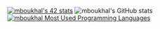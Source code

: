[![mboukhal's 42 stats](https://badge.mediaplus.ma/black/mboukhal)](https://github.com/oakoudad/badge42)
![mboukhal's GitHub stats](https://github-readme-stats.vercel.app/api?username=mboukhal&show_icons=true&theme=cobalt)
[![mboukhal Most Used Programming Languages](https://github-readme-stats.vercel.app/api/top-langs/?username=mboukhal&layout=compact&hide_border=true&theme=darcula&bg_color=00000000&langs_count=6)](https://github.com/mboukhal)